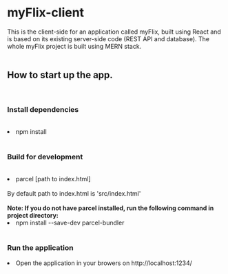 # myFlix-client

This is the client-side for an application called myFlix, built using React and is based on its existing
server-side code (REST API and database). The whole myFlix project is built using MERN stack.
<br><br>
<h2>How to start up the app.</h2>
<br>
<h3>Install dependencies</h3>
<br>
<li>npm install</li>
<br>
<h3>Build for development</h3>
<br>
<li>parcel [path to index.html]</li>
<br>
By default path to index.html is 'src/index.html'
<br>
<br>
<b>Note: If you do not have parcel installed, run the following command in project directory:</b>
  <br>
  <li>npm install --save-dev parcel-bundler</li>
  <br>
<h3>Run the application</h3>
<li>Open the application in your browers on http://localhost:1234/</li>
